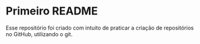 
# Primeiro README

Esse repositório foi criado com intuito de praticar a criação de repositórios no GitHub, utilizando o git.

